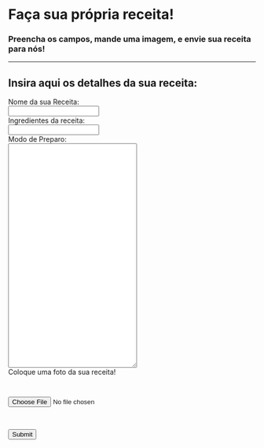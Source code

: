 <html>
    <head>
        <title>Sua Receita</title>
    </head>
    <body>
        <h1>Faça sua própria receita!</h1>
        <h3>Preencha os campos, mande uma imagem, e envie sua receita para nós!</h3>
        <hr>
        <h2>Insira aqui os detalhes da sua receita:</h2>
        <form>
            <label for="nome_receita">Nome da sua Receita:</label><br>
            <input id="nome_receita" type="text"><br>
            <label for="ingredientes">Ingredientes da receita:</label><br>
            <input id="ingredientes" type="text"><br>
            <label for="modo_de_preparo">Modo de Preparo:</label><br>
            <textarea name="modo_de_preparo" id="modo_de_preparo" cols="30" rows="30"></textarea><br>
            <label for="imagem">Coloque uma foto da sua receita!</label><br>
            <p style="font-size: small;"> &nbsp;</p>
            <input type="file" id="imagem"><br>
            <p>&nbsp;</p>
            <input type="submit">
        </form>
    </body>
</html>
